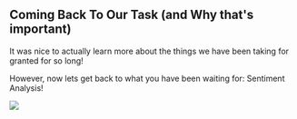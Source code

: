 <!--title={Coming Back To Our Task}-->

## Coming Back To Our Task (and Why that's important)

It was nice to actually learn more about the things we have been taking for granted for so long! 



However, now lets get back to what you have been waiting for: Sentiment Analysis!

![](https://t4.ftcdn.net/jpg/03/08/91/99/240_F_308919929_PT3F7meLg68oWO9Knz97WfurCPjySZeh.jpg)